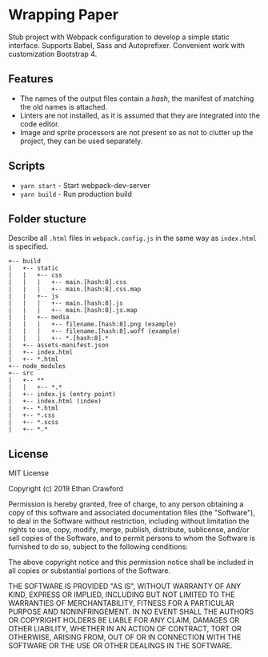 # Wrapping Paper

Stub project with Webpack configuration to develop a simple static interface.
Supports Babel, Sass and Autoprefixer. Convenient work with customization
Bootstrap 4.

## Features

- The names of the output files contain a _hash_, the manifest of matching the
  old names is attached.
- Linters are not installed, as it is assumed
  that they are integrated into the code editor.
- Image and sprite processors are
  not present so as not to clutter up the project, they can be used separately.

## Scripts

- `yarn start` - Start webpack-dev-server
- `yarn build` - Run production build

## Folder stucture

Describe all `.html` files in `webpack.config.js` in the same way as
`index.html` is specified.

```
+-- build
|   +-- static
|   |   +-- css
|   |   |   +-- main.[hash:8].css
|   |   |   +-- main.[hash:8].css.map
|   |   +-- js
|   |   |   +-- main.[hash:8].js
|   |   |   +-- main.[hash:8].js.map
|   |   +-- media
|   |   |   +-- filename.[hash:8].png (example)
|   |   |   +-- filename.[hash:8].woff (example)
|   |   |   +-- *.[hash:8].*
|   +-- assets-manifest.json
|   +-- index.html
|   +-- *.html
+-- node_modules
+-- src
|   +-- **
|   |   +-- *.*
|   +-- index.js (entry point)
|   +-- index.html (index)
|   +-- *.html
|   +-- *.css
|   +-- *.scss
|   +-- *.*
```

## License

MIT License

Copyright (c) 2019 Ethan Crawford

Permission is hereby granted, free of charge, to any person obtaining a copy
of this software and associated documentation files (the "Software"), to deal
in the Software without restriction, including without limitation the rights
to use, copy, modify, merge, publish, distribute, sublicense, and/or sell
copies of the Software, and to permit persons to whom the Software is
furnished to do so, subject to the following conditions:

The above copyright notice and this permission notice shall be included in all
copies or substantial portions of the Software.

THE SOFTWARE IS PROVIDED "AS IS", WITHOUT WARRANTY OF ANY KIND, EXPRESS OR
IMPLIED, INCLUDING BUT NOT LIMITED TO THE WARRANTIES OF MERCHANTABILITY,
FITNESS FOR A PARTICULAR PURPOSE AND NONINFRINGEMENT. IN NO EVENT SHALL THE
AUTHORS OR COPYRIGHT HOLDERS BE LIABLE FOR ANY CLAIM, DAMAGES OR OTHER
LIABILITY, WHETHER IN AN ACTION OF CONTRACT, TORT OR OTHERWISE, ARISING FROM,
OUT OF OR IN CONNECTION WITH THE SOFTWARE OR THE USE OR OTHER DEALINGS IN THE
SOFTWARE.
